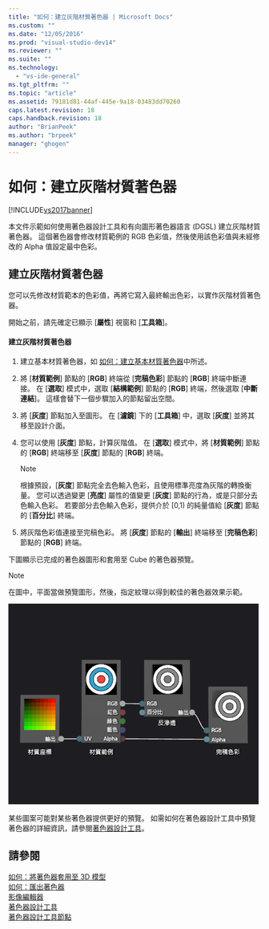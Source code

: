 ```yaml
---
title: "如何：建立灰階材質著色器 | Microsoft Docs"
ms.custom: ""
ms.date: "12/05/2016"
ms.prod: "visual-studio-dev14"
ms.reviewer: ""
ms.suite: ""
ms.technology: 
  - "vs-ide-general"
ms.tgt_pltfrm: ""
ms.topic: "article"
ms.assetid: 79181d81-44af-445e-9a18-03483dd70260
caps.latest.revision: 18
caps.handback.revision: 18
author: "BrianPeek"
ms.author: "brpeek"
manager: "ghogen"
---
```

# 如何：建立灰階材質著色器
[!INCLUDE[vs2017banner](../code-quality/includes/vs2017banner.md)]

本文件示範如何使用著色器設計工具和有向圖形著色器語言 \(DGSL\) 建立灰階材質著色器。  這個著色器會修改材質範例的 RGB 色彩值，然後使用該色彩值與未經修改的 Alpha 值設定最中色彩。  
  
## 建立灰階材質著色器  
 您可以先修改材質範本的色彩值，再將它寫入最終輸出色彩，以實作灰階材質著色器。  
  
 開始之前，請先確定已顯示 \[**屬性**\] 視窗和 \[**工具箱**\]。  
  
#### 建立灰階材質著色器  
  
1.  建立基本材質著色器，如 [如何：建立基本材質著色器](../designers/how-to-create-a-basic-texture-shader.md)中所述。  
  
2.  將 \[**材質範例**\] 節點的 \[**RGB**\] 終端從 \[**完稿色彩**\] 節點的 \[**RGB**\] 終端中斷連接。  在 \[**選取**\] 模式中，選取 \[**結構範例**\] 節點的 \[**RGB**\] 終端，然後選取 \[**中斷連結**\]。  這樣會替下一個步驟加入的節點留出空間。  
  
3.  將 \[**灰度**\] 節點加入至圖形。  在 \[**濾鏡**\] 下的 \[**工具箱**\] 中，選取 \[**灰度**\] 並將其移至設計介面。  
  
4.  您可以使用 \[**灰度**\] 節點，計算灰階值。  在 \[**選取**\] 模式中，將 \[**材質範例**\] 節點的 \[**RGB**\] 終端移至 \[**灰度**\] 節點的 \[**RGB**\] 終端。  
  
    > [!NOTE]
    >  根據預設，\[**灰度**\] 節點完全去色輸入色彩，且使用標準亮度為灰階的轉換衡量。  您可以透過變更 \[**亮度**\] 屬性的值變更 \[**灰度**\] 節點的行為，或是只部分去色輸入色彩。  若要部分去色輸入色彩，提供介於 \[0,1\) 的純量值給 \[**灰度**\] 節點的 \[**百分比**\] 終端。  
  
5.  將灰階色彩值連接至完稿色彩。  將 \[**灰度**\] 節點的 \[**輸出**\] 終端移至 \[**完稿色彩**\] 節點的 \[**RGB**\] 終端。  
  
 下圖顯示已完成的著色器圖形和套用至 Cube 的著色器預覽。  
  
> [!NOTE]
>  在圖中，平面當做預覽圖形，然後，指定紋理以得到較佳的著色器效果示範。  
  
 ![著色器圖形及其效果預覽](../designers/media/digit-grayscale-effect.png "Digit\-Grayscale\-Effect")  
  
 某些圖案可能對某些著色器提供更好的預覽。  如需如何在著色器設計工具中預覽著色器的詳細資訊，請參閱[著色器設計工具](../designers/shader-designer.md)。  
  
## 請參閱  
 [如何：將著色器套用至 3D 模型](../designers/how-to-apply-a-shader-to-a-3-d-model.md)   
 [如何：匯出著色器](../designers/how-to-export-a-shader.md)   
 [影像編輯器](../designers/image-editor.md)   
 [著色器設計工具](../designers/shader-designer.md)   
 [著色器設計工具節點](../designers/shader-designer-nodes.md)